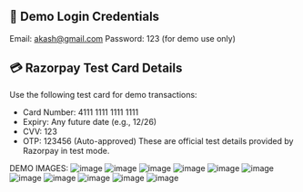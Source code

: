 ## 🔐 Demo Login Credentials
Email: akash@gmail.com
Password: 123 (for demo use only)


## 💳 Razorpay Test Card Details
Use the following test card for demo transactions:


- Card Number: 4111 1111 1111 1111
- Expiry: Any future date (e.g., 12/26)
- CVV: 123
- OTP: 123456 (Auto-approved)
These are official test details provided by Razorpay in test mode.

DEMO IMAGES:
![image](https://github.com/user-attachments/assets/c104c99e-0e2c-45ae-aaef-570bbb7864f4)
![image](https://github.com/user-attachments/assets/7cc43541-5e37-44c6-a582-ad30fb2886d9)
![image](https://github.com/user-attachments/assets/417adc3b-4bbb-4195-83b8-a5b5f772adec)
![image](https://github.com/user-attachments/assets/ee531e9e-7c67-441a-909a-ea52eb329a79)
![image](https://github.com/user-attachments/assets/5c82408d-e3b1-4cda-8c5d-aa6d74b327e7)
![image](https://github.com/user-attachments/assets/90f27530-033b-4628-b5bd-bfcbf9c497c4)
![image](https://github.com/user-attachments/assets/b4249b33-94e6-4fe5-9f51-983b20fa1317)
![image](https://github.com/user-attachments/assets/b42cf137-588e-49ea-a3a3-a6078d1c1c3c)
![image](https://github.com/user-attachments/assets/4e2d7a4b-961d-4248-a62a-65f00d6f0143)
![image](https://github.com/user-attachments/assets/24645ba3-8d0f-4252-a52a-457529234f88)
![image](https://github.com/user-attachments/assets/22993242-7287-4ab6-b5d2-d6d0536569f5)




